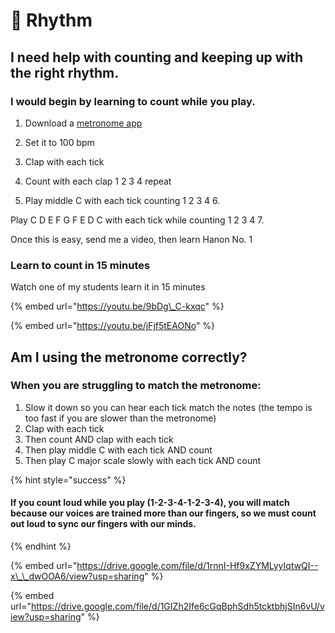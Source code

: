 # 🥁 Rhythm

## I need help with counting and keeping up with the right rhythm.

### I would begin by learning to count while you play. 

1. Download a [metronome app ](https://www.soundbrenner.com/the-metronome-app)

2. Set it to 100 bpm 

3. Clap with each tick 

4. Count with each clap 1 2 3 4 repeat 

5. Play middle C with each tick counting 1 2 3 4 6. 

Play C D E F G F E D C with each tick while counting 1 2 3 4 7. 

Once this is easy, send me a video, then learn Hanon No. 1

### **Learn to count in 15 minutes** 

Watch one of my students learn it in 15 minutes

{% embed url="https://youtu.be/9bDg\_C-kxqc" %}

{% embed url="https://youtu.be/jFjf5tEAONo" %}

## Am I using the metronome correctly?

### When you are struggling to match the metronome: 

1. Slow it down so you can hear each tick match the notes \(the tempo is too fast if you are slower than the metronome\)
2. Clap with each tick
3. Then count AND clap with each tick
4. Then play middle C with each tick AND count 
5. Then play C major scale slowly with each tick AND count 

{% hint style="success" %}
#### If you count loud while you play \(1-2-3-4-1-2-3-4\), you will match because our voices are trained more than our fingers, so we must count out loud to sync our fingers with our minds.
{% endhint %}

{% embed url="https://drive.google.com/file/d/1rnnI-Hf9xZYMLyyIqtwQI--x\_\_dwOOA6/view?usp=sharing" %}

{% embed url="https://drive.google.com/file/d/1GIZh2Ife6cGqBphSdh5tcktbhjSIn6vU/view?usp=sharing" %}



